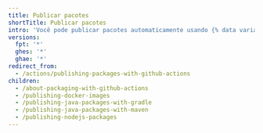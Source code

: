 ```yaml
---
title: Publicar pacotes
shortTitle: Publicar pacotes
intro: 'Você pode publicar pacotes automaticamente usando {% data variables.product.prodname_actions %}.'
versions:
  fpt: '*'
  ghes: '*'
  ghae: '*'
redirect_from:
  - /actions/publishing-packages-with-github-actions
children:
  - /about-packaging-with-github-actions
  - /publishing-docker-images
  - /publishing-java-packages-with-gradle
  - /publishing-java-packages-with-maven
  - /publishing-nodejs-packages
---
```


